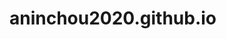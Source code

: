 # aninchou2020.github.io
<!doctype html>
<html lang="en">
<head>
  <meta charset="utf-8">
  <title>Anindyo Choudhury | Web Developer</title>
  <base href="/">
  <meta name="viewport" content="width=device-width, initial-scale=1">
  <link rel="icon" type="image/x-icon" href="favicon.ico">
  <link href="https://fonts.googleapis.com/css?family=Roboto:300,400,500&display=swap" rel="stylesheet">
  <link href="https://fonts.googleapis.com/icon?family=Material+Icons" rel="stylesheet">
<link rel="stylesheet" href="styles.977d0cbd718a731b099c.css"></head>
<body class="mat-typography">
  <app-root></app-root>
<script src="runtime-es2015.0dae8cbc97194c7caed4.js" type="module"></script><script src="runtime-es5.0dae8cbc97194c7caed4.js" nomodule defer></script><script src="polyfills-es5.2237b5d0d7a85091411d.js" nomodule defer></script><script src="polyfills-es2015.f332a089ad1600448873.js" type="module"></script><script src="main-es2015.06921f8cb1a080259fdd.js" type="module"></script><script src="main-es5.06921f8cb1a080259fdd.js" nomodule defer></script></body>
</html>

